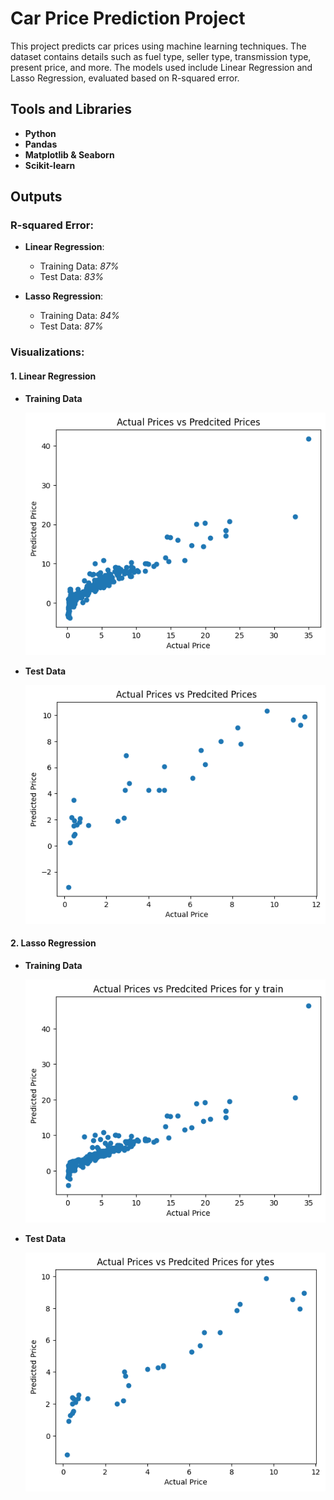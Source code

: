 # Car Price Prediction Project


This project predicts car prices using machine learning techniques. The dataset contains details such as fuel type, seller type, transmission type, present price, and more. The models used include Linear Regression and Lasso Regression, evaluated based on R-squared error.

## Tools and Libraries
- **Python**
- **Pandas**
- **Matplotlib & Seaborn**
- **Scikit-learn**

## Outputs
### R-squared Error:
- **Linear Regression**:
  - Training Data: *87%*
  - Test Data: *83%*

- **Lasso Regression**:
  - Training Data: *84%*
  - Test Data: *87%*

### Visualizations:
#### 1. Linear Regression

- **Training Data**
  
  ![Linear Regression - Training Data](img/1.1.png)
- **Test Data**
  
  ![Linear Regression - Test Data](img/1.2.png)

#### 2. Lasso Regression

- **Training Data**
  
  ![Lasso Regression - Training Data](img/2.1.png)
  
- **Test Data**
  
  ![Lasso Regression - Test Data](img/2.2.png)

